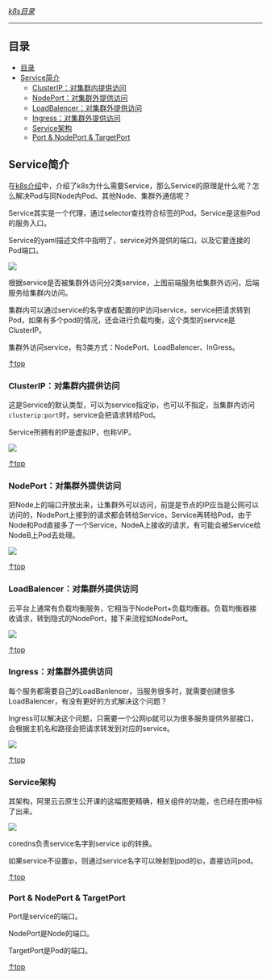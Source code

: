 [*k8s目录*](https://github.com/Shitaibin/notes/tree/master/kubernetes#%E7%9B%AE%E5%BD%95)

----


## 目录
- [目录](#%E7%9B%AE%E5%BD%95)
- [Service简介](#Service%E7%AE%80%E4%BB%8B)
  - [ClusterIP：对集群内提供访问](#ClusterIP%E5%AF%B9%E9%9B%86%E7%BE%A4%E5%86%85%E6%8F%90%E4%BE%9B%E8%AE%BF%E9%97%AE)
  - [NodePort：对集群外提供访问](#NodePort%E5%AF%B9%E9%9B%86%E7%BE%A4%E5%A4%96%E6%8F%90%E4%BE%9B%E8%AE%BF%E9%97%AE)
  - [LoadBalencer：对集群外提供访问](#LoadBalencer%E5%AF%B9%E9%9B%86%E7%BE%A4%E5%A4%96%E6%8F%90%E4%BE%9B%E8%AE%BF%E9%97%AE)
  - [Ingress：对集群外提供访问](#Ingress%E5%AF%B9%E9%9B%86%E7%BE%A4%E5%A4%96%E6%8F%90%E4%BE%9B%E8%AE%BF%E9%97%AE)
  - [Service架构](#Service%E6%9E%B6%E6%9E%84)
  - [Port & NodePort & TargetPort](#Port--NodePort--TargetPort)


## Service简介

在[k8s介绍](./03-k8s.md#Service)中，介绍了k8s为什么需要Service，那么Service的原理是什么呢？怎么解决Pod与同Node内Pod、其他Node、集群外通信呢？

Service其实是一个代理，通过selector查找符合标签的Pod，Service是这些Pod的服务入口。

Service的yaml描述文件中指明了，service对外提供的端口，以及它要连接的Pod端口。

![](http://img.lessisbetter.site/k8s-service-real.png)

根据service是否被集群外访问分2类service，上图前端服务给集群外访问，后端服务给集群内访问。

集群内可以通过service的名字或者配置的IP访问service，service把请求转到Pod，如果有多个pod的情况，还会进行负载均衡，这个类型的service是ClusterIP。

集群外访问service，有3类方式：NodePort、LoadBalencer、InGress。

[↑top](#目录)



### ClusterIP：对集群内提供访问

这是Service的默认类型，可以为service指定ip，也可以不指定，当集群内访问`clusterip:port`时，service会把请求转给Pod。

Service所拥有的IP是虚拟IP，也称VIP。

![](http://img.lessisbetter.site/k8s-clusterip.png)

[↑top](#目录)

### NodePort：对集群外提供访问

把Node上的端口开放出来，让集群外可以访问，前提是节点的IP应当是公网可以访问的，NodePort上接到的请求都会转给Service，Service再转给Pod，由于Node和Pod直接多了一个Service，NodeA上接收的请求，有可能会被Service给NodeB上Pod去处理。

![](http://img.lessisbetter.site/k8s-nodeport.png)

[↑top](#目录)

### LoadBalencer：对集群外提供访问

云平台上通常有负载均衡服务，它相当于NodePort+负载均衡器。负载均衡器接收请求，转到隐式的NodePort，接下来流程如NodePort。

![](http://img.lessisbetter.site/k8s-loadbalencer.png)

[↑top](#目录)

### Ingress：对集群外提供访问

每个服务都需要自己的LoadBanlencer，当服务很多时，就需要创建很多LoadBalencer，有没有更好的方式解决这个问题？

Ingress可以解决这个问题，只需要一个公网ip就可以为很多服务提供外部接口，会根据主机名和路径会把请求转发到对应的service。

![](http://img.lessisbetter.site/k8s-ingress.png)

[↑top](#目录)


### Service架构

其架构，阿里云云原生公开课的这幅图更精确，相关组件的功能，也已经在图中标了出来。

![](http://img.lessisbetter.site/k8s-service-arch.png)

coredns负责service名字到service ip的转换。

如果service不设置ip，则通过service名字可以映射到pod的ip，直接访问pod。

[↑top](#目录)

### Port & NodePort & TargetPort

Port是service的端口。

NodePort是Node的端口。

TargetPort是Pod的端口。

[↑top](#目录)